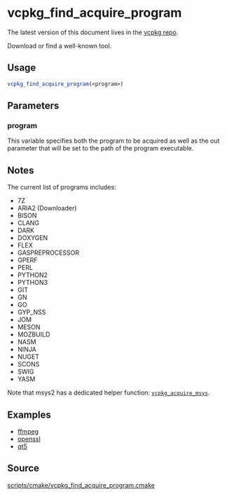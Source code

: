 # vcpkg_find_acquire_program

The latest version of this document lives in the [vcpkg repo](https://github.com/Microsoft/vcpkg/blob/master/docs/maintainers/vcpkg_find_acquire_program.md).

Download or find a well-known tool.

## Usage
```cmake
vcpkg_find_acquire_program(<program>)
```
## Parameters
### program
This variable specifies both the program to be acquired as well as the out parameter that will be set to the path of the program executable.

## Notes
The current list of programs includes:

* 7Z
* ARIA2 (Downloader)
* BISON
* CLANG
* DARK
* DOXYGEN
* FLEX
* GASPREPROCESSOR
* GPERF
* PERL
* PYTHON2
* PYTHON3
* GIT
* GN
* GO
* GYP_NSS
* JOM
* MESON
* MOZBUILD
* NASM
* NINJA
* NUGET
* SCONS
* SWIG
* YASM

Note that msys2 has a dedicated helper function: [`vcpkg_acquire_msys`](vcpkg_acquire_msys.md).

## Examples

* [ffmpeg](https://github.com/Microsoft/vcpkg/blob/master/ports/ffmpeg/portfile.cmake)
* [openssl](https://github.com/Microsoft/vcpkg/blob/master/ports/openssl/portfile.cmake)
* [qt5](https://github.com/Microsoft/vcpkg/blob/master/ports/qt5/portfile.cmake)

## Source
[scripts/cmake/vcpkg\_find\_acquire\_program.cmake](https://github.com/Microsoft/vcpkg/blob/master/scripts/cmake/vcpkg_find_acquire_program.cmake)
